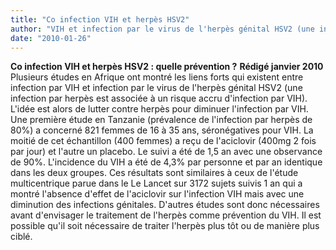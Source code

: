 ```yaml
---
title: "Co infection VIH et herpès HSV2"
author: "VIH et infection par le virus de l'herpès génital HSV2 (une infection par"
date: "2010-01-26"
---
```


**Co infection VIH et herpès HSV2 : quelle prévention ?** **Rédigé janvier 2010** Plusieurs études en Afrique ont montré les liens forts qui existent entre infection par VIH et infection par le virus de l'herpès génital HSV2 (une infection par herpès est associée à un risque accru d'infection par VIH). L'idée est alors de lutter contre herpès pour diminuer l'infection par VIH. Une première étude en Tanzanie (prévalence de l'infection par herpès de 80%) a concerné 821 femmes de 16 à 35 ans, séronégatives pour VIH. La moitié de cet échantillon (400 femmes) a reçu de l'aciclovir (400mg 2 fois par jour) et l'autre un placebo. Le suivi a été de 1,5 an avec une observance de 90%. L'incidence du VIH a été de 4,3% par personne et par an identique dans les deux groupes. Ces résultats sont similaires à ceux de l'étude multicentrique parue dans le Le Lancet sur 3172 sujets suivis 1 an qui a montré l'absence d'effet de l'aciclovir sur l'infection VIH mais avec une diminution des infections génitales. D'autres études sont donc nécessaires avant d'envisager le traitement de l'herpès comme prévention du VIH. Il est possible qu'il soit nécessaire de traiter l'herpès plus tôt ou de manière plus ciblé.